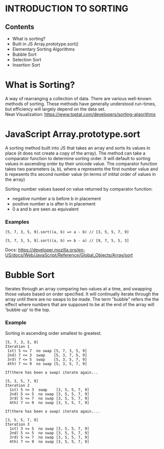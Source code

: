 # INTRODUCTION TO SORTING

## Contents
- What is sorting?
- Built in JS Array.prototype.sort()
- Elementary Sorting Algorithms
- Bubble Sort
- Selection Sort
- Insertion Sort


# What is Sorting?
A way of rearranging a collection of data. There are various well-known methods of sorting. These methods have generally understood run-times, but efficiency will largely depend on the data set. <br>
Neat Visualization: https://www.toptal.com/developers/sorting-algorithms

# JavaScript Array.prototype.sort
A sorting method built into JS that takes an array and sorts its values in place (it does not create a copy of the array). The method can take a comparator function to determine sorting order. It will default to sorting values in ascending order by their unicode value.
The comparator function takes two parameters (a, b), where a represents the first number value and b repesents ths second number value (in terms of intital order of values in the array)<br>

Sorting number values based on value returned by comparator function:<br>
- negative number  a is before b in placement
- positive number a is after b in placement
- 0 a and b are seen as equivalent

### Examples
```
[5, 7, 3, 5, 9].sort((a, b) => a - b) // [3, 5, 5, 7, 9]

[5, 7, 3, 5, 9].sort((a, b) => b - a) // [9, 7, 5, 5, 3]

```

Docs: https://developer.mozilla.org/en-US/docs/Web/JavaScript/Reference/Global_Objects/Array/sort


# Bubble Sort
Iterates through an array comparing two values at a time, and swapping those values based on order specified. It will continually iterate through the array until there are no swaps to be made.
The term "bubble" refers the the effect where numbers that are supposed to be at the end of the array will 'bubble up' to the top.

### Example
Sorting in ascending order smallest to greatest.<br>

```
[5, 7, 3, 5, 9]
Iteration 1
 1st) 5 <= 7  no swap [5, 7, 3, 5, 9]
 2nd) 7 <= 3  swap    [5, 3, 7, 5, 9]
 3rd) 7 <= 5  swap    [5, 3, 5, 7, 9]
 4th) 7 <= 9  no swap [5, 3, 5, 7, 9]

If(there has been a swap) iterate again...

[5, 3, 5, 7, 9]
Iteration 2
  1st) 5 <= 3  swap    [3, 5, 5, 7, 9]
  2nd) 5 <= 5  no swap [3, 5, 5, 7, 9]
  3rd) 5 <= 7  no swap [3, 5, 5, 7, 9]
  4th) 7 <= 9  no swap [3, 5, 5, 7, 9]

If(there has been a swap) iterate again....

[3, 5, 5, 7, 9]
Iteration 3
  1st) 3 <= 5  no swap [3, 5, 5, 7, 9]
  2nd) 5 <= 5  no swap [3, 5, 5, 7, 9]
  3rd) 5 <= 7  no swap [3, 5, 5, 7, 9]
  4th) 7 <= 9  no swap [3, 5, 5, 7, 9]
```

